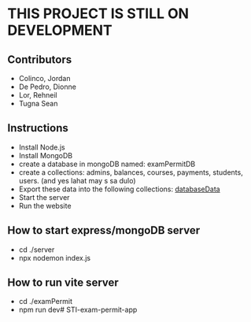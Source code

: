 # THIS PROJECT IS STILL ON DEVELOPMENT
## Contributors
- Colinco, Jordan
- De Pedro, Dionne
- Lor, Rehneil
- Tugna Sean

## Instructions
- Install Node.js
- Install MongoDB
- create a database in mongoDB named: examPermitDB
- create a collections: admins, balances, courses, payments, students, users. (and yes lahat may s sa dulo)
- Export these data into the following collections: [databaseData](https://dasmarinassti-my.sharepoint.com/:f:/g/personal/lor_288488_dasmarinas_sti_edu_ph/EojstXDC1dZDgIZmafDcEoQBEsurpcR1ZqgBXRRtyLzTqw?e=iH3EWv)
- Start the server
- Run the website

## How to start express/mongoDB server
- cd ./server
- npx nodemon index.js

## How to run vite server
- cd ./examPermit
- npm run dev#   S T I - e x a m - p e r m i t - a p p  
 